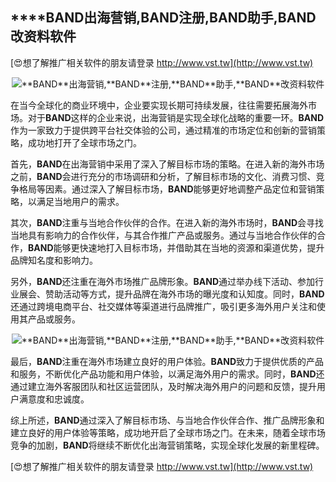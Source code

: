 ## ****BAND**出海营销,**BAND**注册,**BAND**助手,**BAND**改资料软件**

[😍想了解推广相关软件的朋友请登录 http://www.vst.tw](http://www.vst.tw)

 <center><img src="https://vst.tw/MP4/tuiguang/png/8.png" alt="**BAND**出海营销,**BAND**注册,**BAND**助手,**BAND**改资料软件"></center>

在当今全球化的商业环境中，企业要实现长期可持续发展，往往需要拓展海外市场。对于**BAND**这样的企业来说，出海营销是实现全球化战略的重要一环。**BAND**作为一家致力于提供跨平台社交体验的公司，通过精准的市场定位和创新的营销策略，成功地打开了全球市场之门。

首先，**BAND**在出海营销中采用了深入了解目标市场的策略。在进入新的海外市场之前，**BAND**会进行充分的市场调研和分析，了解目标市场的文化、消费习惯、竞争格局等因素。通过深入了解目标市场，**BAND**能够更好地调整产品定位和营销策略，以满足当地用户的需求。

其次，**BAND**注重与当地合作伙伴的合作。在进入新的海外市场时，**BAND**会寻找当地具有影响力的合作伙伴，与其合作推广产品或服务。通过与当地合作伙伴的合作，**BAND**能够更快速地打入目标市场，并借助其在当地的资源和渠道优势，提升品牌知名度和影响力。

另外，**BAND**还注重在海外市场推广品牌形象。**BAND**通过举办线下活动、参加行业展会、赞助活动等方式，提升品牌在海外市场的曝光度和认知度。同时，**BAND**还通过跨境电商平台、社交媒体等渠道进行品牌推广，吸引更多海外用户关注和使用其产品或服务。

 <center><img src="https://vst.tw/MP4/tuiguang/png/8.png" alt="**BAND**出海营销,**BAND**注册,**BAND**助手,**BAND**改资料软件"></center>

最后，**BAND**注重在海外市场建立良好的用户体验。**BAND**致力于提供优质的产品和服务，不断优化产品功能和用户体验，以满足海外用户的需求。同时，**BAND**还通过建立海外客服团队和社区运营团队，及时解决海外用户的问题和反馈，提升用户满意度和忠诚度。

综上所述，**BAND**通过深入了解目标市场、与当地合作伙伴合作、推广品牌形象和建立良好的用户体验等策略，成功地开启了全球市场之门。在未来，随着全球市场竞争的加剧，**BAND**将继续不断优化出海营销策略，实现全球化发展的新里程碑。

[😍想了解推广相关软件的朋友请登录 http://www.vst.tw](http://www.vst.tw)



